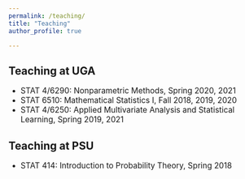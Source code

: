 ```yaml
---
permalink: /teaching/
title: "Teaching"
author_profile: true

---
```


## Teaching at UGA
* <span style="font-size:1.1em;">STAT 4/6290: Nonparametric Methods, Spring 2020, 2021 </span>   
* <span style="font-size:1.1em;">STAT 6510: Mathematical Statistics I, Fall 2018, 2019, 2020 </span>         
* <span style="font-size:1.1em;">STAT 4/6250: Applied Multivariate Analysis and Statistical Learning, Spring 2019, 2021 </span>         

## Teaching at PSU

* <span style="font-size:1.1em;">STAT 414: Introduction to Probability Theory, Spring 2018 </span>  


<script type="text/javascript">
  var _gauges = _gauges || [];
  (function() {
    var t   = document.createElement('script');
    t.type  = 'text/javascript';
    t.async = true;
    t.id    = 'gauges-tracker';
    t.setAttribute('data-site-id', '618bd6a9835b65337acb5dbb');
    t.setAttribute('data-track-path', 'https://track.gaug.es/track.gif');
    t.src = 'https://d2fuc4clr7gvcn.cloudfront.net/track.js';
    var s = document.getElementsByTagName('script')[0];
    s.parentNode.insertBefore(t, s);
  })();
</script>

